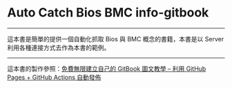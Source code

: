 # Auto Catch Bios BMC info-gitbook
---

這本書是簡單的提供一個自動化抓取 Bios 與 BMC 概念的書籍，本書是以 Server 利用各種連接方式去作為本書的範例。

---

這本書的製作參照：[免費無限建立自己的 GitBook 圖文教學 – 利用 GitHub Pages + GitHub Actions 自動發佈](https://www.onejar99.com/gitbook-building-and-publishing-free-unlimitedly/#Prerequisites)
